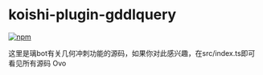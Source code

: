 # koishi-plugin-gddlquery

[![npm](https://img.shields.io/npm/v/koishi-plugin-gddlquery?style=flat-square)](https://www.npmjs.com/package/koishi-plugin-gddlquery)

这里是璃bot有关几何冲刺功能的源码，如果你对此感兴趣，在src/index.ts即可看见所有源码
Ovo
